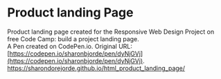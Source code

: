 # Product landing Page
Product landing page created for the Responsive Web Design Project on free Code Camp: build a project landing page.
<br>
A Pen created on CodePen.io. Original URL: [https://codepen.io/sharonbjorde/pen/dyNjGVj](https://codepen.io/sharonbjorde/pen/dyNjGVj).
<br>
https://sharondorejorde.github.io/html_product_landing_page/


